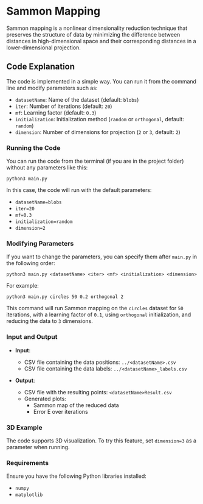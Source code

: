 # Sammon Mapping

Sammon mapping is a nonlinear dimensionality reduction technique that preserves the structure of data by minimizing the difference between distances in high-dimensional space and their corresponding distances in a lower-dimensional projection.

## Code Explanation

The code is implemented in a simple way. You can run it from the command line and modify parameters such as:

- `datasetName`: Name of the dataset (default: `blobs`)
- `iter`: Number of iterations (default: `20`)
- `mf`: Learning factor (default: `0.3`)
- `initialization`: Initialization method (`random` or `orthogonal`, default: `random`)
- `dimension`: Number of dimensions for projection (`2` or `3`, default: `2`)

### Running the Code

You can run the code from the terminal (if you are in the project folder) without any parameters like this:

```
python3 main.py
```

In this case, the code will run with the default parameters:
- `datasetName=blobs`
- `iter=20`
- `mf=0.3`
- `initialization=random`
- `dimension=2`

### Modifying Parameters

If you want to change the parameters, you can specify them after `main.py` in the following order:

```
python3 main.py <datasetName> <iter> <mf> <initialization> <dimension>
```
For example:
```
python3 main.py circles 50 0.2 orthogonal 2
```

This command will run Sammon mapping on the `circles` dataset for `50` iterations, with a learning factor of `0.1`, using `orthogonal` initialization, and reducing the data to `3` dimensions.

### Input and Output

- **Input**:
  - CSV file containing the data positions: `../<datasetName>.csv`
  - CSV file containing the data labels: `../<datasetName>_labels.csv`

- **Output**:
  - CSV file with the resulting points: `<datasetName>Result.csv`
  - Generated plots:
    - Sammon map of the reduced data
    - Error E over iterations

### 3D Example

The code supports 3D visualization. To try this feature, set `dimension=3` as a parameter when running.

### Requirements

Ensure you have the following Python libraries installed:

- `numpy`
- `matplotlib`

